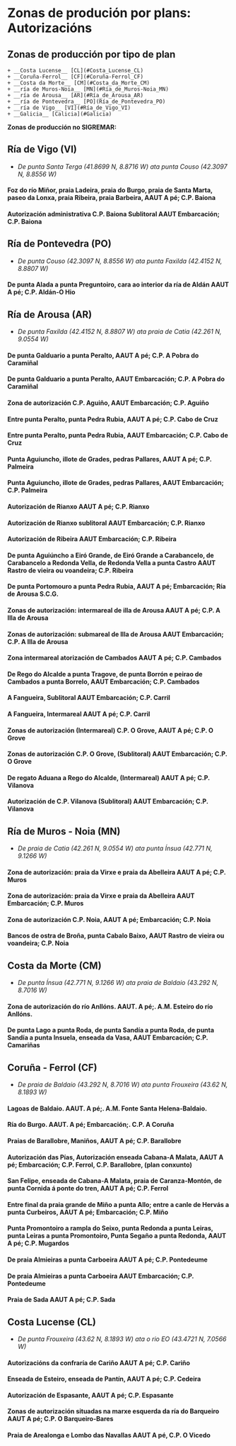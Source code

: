 # Zonas de produción por plans: Autorizacións

## Zonas de producción por tipo de plan

	+ __Costa Lucense__ [CL](#Costa_Lucense_CL)
	+ __Coruña-Ferrol__ [CF](#Coruña-Ferrol_CF)
	+ __Costa da Morte__ [CM](#Costa_da_Morte_CM)
	+ __ría de Muros-Noia__ [MN](#Ría_de_Muros-Noia_MN)
	+ __ría de Arousa__ [AR](#Ría_de_Arousa_AR)
	+ __ría de Pontevedra__ [PO](Ría_de_Pontevedra_PO)
	+ __ría de Vigo__ [VI](#Ría_de_Vigo_VI)
	+ __Galicia__ [Calicia](#Galicia)


__Zonas de producción no SIGREMAR:__


## Ría de Vigo (VI)

* _De punta Santa Terga (41.8699 N, 8.8716 W) ata punta Couso (42.3097 N, 8.8556 W)_


#### Foz do río Miñor, praia Ladeira, praia do Burgo, praia de Santa Marta, paseo da Lonxa, praia Ribeira, praia Barbeira, AAUT A pé; C.P. Baiona

#### Autorización administrativa C.P. Baiona Sublitoral AAUT Embarcación; C.P. Baiona


## Ría de Pontevedra (PO)

* _De punta Couso (42.3097 N, 8.8556 W) ata punta Faxilda (42.4152 N, 8.8807 W)_

#### De punta Alada a punta Preguntoiro, cara ao interior da ría de Aldán AAUT A pé; C.P. Aldán-O Hio


## Ría de Arousa (AR)

* _De punta Faxilda (42.4152 N, 8.8807 W) ata praia de Catia (42.261 N, 9.0554 W)_

#### De punta Galduario a punta Peralto, AAUT A pé; C.P. A Pobra do Caramiñal

#### De punta Galduario a punta Peralto, AAUT Embarcación; C.P. A Pobra do Caramiñal

#### Zona de autorización C.P. Aguiño, AAUT Embarcación; C.P. Aguiño

#### Entre punta Peralto, punta Pedra Rubia, AAUT A pé; C.P. Cabo de Cruz

#### Entre punta Peralto, punta Pedra Rubia, AAUT Embarcación; C.P. Cabo de Cruz

#### Punta Aguiuncho, illote de Grades, pedras Pallares, AAUT A pé; C.P. Palmeira

#### Punta Aguiuncho, illote de Grades, pedras Pallares, AAUT Embarcación; C.P. Palmeira

#### Autorización de Rianxo AAUT A pé; C.P. Rianxo

#### Autorización de Rianxo sublitoral AAUT Embarcación; C.P. Rianxo

#### Autorización de Ribeira AAUT Embarcación; C.P. Ribeira

#### De punta Aguiúncho a Eiró Grande, de Eiró Grande a Carabancelo, de Carabancelo a Redonda Vella, de Redonda Vella a punta Castro AAUT Rastro de vieira ou voandeira; C.P. Ribeira

#### De punta Portomouro a punta Pedra Rubia, AAUT A pé; Embarcación; Ría de Arousa S.C.G.

#### Zonas de autorización: intermareal de illa de Arousa AAUT A pé; C.P. A Illa de Arousa

#### Zonas de autorización: submareal de Illa de Arousa AAUT Embarcación; C.P. A Illa de Arousa

#### Zona intermareal atorización de Cambados AAUT A pé; C.P. Cambados

#### De Rego do Alcalde a punta Tragove, de punta Borrón e peirao de Cambados a punta Borrelo, AAUT Embarcación; C.P. Cambados

#### A Fangueira, Sublitoral AAUT Embarcación; C.P. Carril

#### A Fangueira, Intermareal AAUT A pé; C.P. Carril

#### Zonas de autorización (Intermareal) C.P. O Grove, AAUT A pé; C.P. O Grove

#### Zonas de autorización C.P. O Grove, (Sublitoral) AAUT Embarcación; C.P. O Grove

#### De regato Aduana a Rego do Alcalde, (Intermareal) AAUT A pé; C.P. Vilanova

#### Autorización de C.P. Vilanova (Sublitoral) AAUT Embarcación; C.P. Vilanova


## Ría de Muros - Noia (MN)

* _De praia de Catia (42.261 N, 9.0554 W) ata punta Ínsua (42.771 N, 9.1266 W)_

#### Zona de autorización: praia da Virxe e praia da Abelleira AAUT A pé; C.P. Muros

#### Zona de autorización: praia da Virxe e praia da Abelleira AAUT Embarcación; C.P. Muros

#### Zona de autorización C.P. Noia, AAUT A pé; Embarcación; C.P. Noia

#### Bancos de ostra de Broña, punta Cabalo Baixo, AAUT Rastro de vieira ou voandeira; C.P. Noia


## Costa da Morte (CM)

* _De punta Ínsua (42.771 N, 9.1266 W) ata praia de Baldaio (43.292 N, 8.7016 W)_

#### Zona de autorización do río Anllóns. AAUT. A pé;. A.M. Esteiro do río Anllóns.

#### De punta Lago a punta Roda, de punta Sandía a punta Roda, de punta Sandía a punta Insuela, enseada da Vasa, AAUT Embarcación; C.P. Camariñas


## Coruña - Ferrol (CF)

* _De praia de Baldaio (43.292 N, 8.7016 W)  ata punta Frouxeira (43.62 N, 8.1893 W)_

#### Lagoas de Baldaio. AAUT. A pé;. A.M. Fonte Santa Helena-Baldaio.

#### Ría do Burgo. AAUT. A pé; Embarcación;. C.P. A Coruña

#### Praias de Barallobre, Maniños, AAUT A pé; C.P. Barallobre

#### Autorización das Pías, Autorización enseada Cabana-A Malata, AAUT A pé; Embarcación; C.P. Ferrol, C.P. Barallobre, (plan conxunto)

#### San Felipe, enseada de Cabana-A Malata, praia de Caranza-Montón, de punta Cornida á ponte do tren, AAUT A pé; C.P. Ferrol

#### Entre final da praia grande de Miño a punta Allo; entre a canle de Hervás a punta Curbeiros, AAUT A pé; Embarcación; C.P. Miño

#### Punta Promontoiro a rampla do Seixo, punta Redonda a punta Leiras, punta Leiras a punta Promontoiro, Punta Segaño a punta Redonda, AAUT A pé; C.P. Mugardos

#### De praia Almieiras a punta Carboeira AAUT A pé; C.P. Pontedeume

#### De praia Almieiras a punta Carboeira AAUT Embarcación; C.P. Pontedeume

#### Praia de Sada AAUT A pé; C.P. Sada


## Costa Lucense (CL)

*  _De punta Frouxeira (43.62 N, 8.1893 W)  ata o rio EO (43.4721 N, 7.0566 W)_

#### Autorizacións da confraría de Cariño AAUT A pé; C.P. Cariño

#### Enseada de Esteiro, enseada de Pantín, AAUT A pé; C.P. Cedeira

#### Autorización de Espasante, AAUT A pé; C.P. Espasante

#### Zonas de autorización situadas na marxe esquerda da ría do Barqueiro AAUT A pé; C.P. O Barqueiro-Bares

#### Praia de Arealonga e Lombo das Navallas AAUT A pé, C.P. O Vicedo







 [Sigremar]: https://goo.gl/glKrkM
 [plans anuais de explotación]: http://goo.gl/4k6J1
